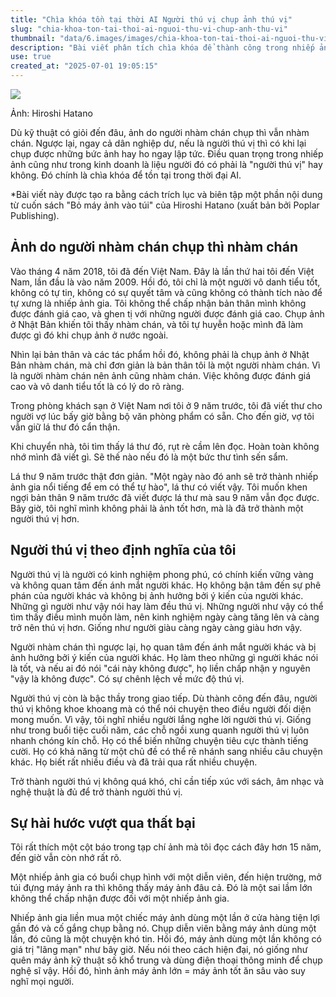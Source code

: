 ```yaml
---
title: "Chìa khóa tồn tại thời AI Người thú vị chụp ảnh thú vị"
slug: "chia-khoa-ton-tai-thoi-ai-nguoi-thu-vi-chup-anh-thu-vi"
thumbnail: "data/6.images/images/chia-khoa-ton-tai-thoi-ai-nguoi-thu-vi-chup-anh-thu-vi.webp"
description: "Bài viết phân tích chìa khóa để thành công trong nhiếp ảnh và kinh doanh trong kỷ nguyên AI, nhấn mạnh tầm quan trọng của việc trở thành một người thú vị."
use: true
created_at: "2025-07-01 19:05:15"
---
```


![](/images/20250701-00366894-diamond-000-1-view.webp)

Ảnh: Hiroshi Hatano

Dù kỹ thuật có giỏi đến đâu, ảnh do người nhàm chán chụp thì vẫn nhàm chán. Ngược lại, ngay cả dân nghiệp dư, nếu là người thú vị thì có khi lại chụp được những bức ảnh hay ho ngay lập tức. Điều quan trọng trong nhiếp ảnh cũng như trong kinh doanh là liệu người đó có phải là "người thú vị" hay không. Đó chính là chìa khóa để tồn tại trong thời đại AI.

*Bài viết này được tạo ra bằng cách trích lục và biên tập một phần nội dung từ cuốn sách "Bỏ máy ảnh vào túi" của Hiroshi Hatano (xuất bản bởi Poplar Publishing).

## Ảnh do người nhàm chán chụp thì nhàm chán

Vào tháng 4 năm 2018, tôi đã đến Việt Nam. Đây là lần thứ hai tôi đến Việt Nam, lần đầu là vào năm 2009. Hồi đó, tôi chỉ là một người vô danh tiểu tốt, không có tự tin, không có sự quyết tâm và cũng không có thành tích nào để tự xưng là nhiếp ảnh gia. Tôi không thể chấp nhận bản thân mình không được đánh giá cao, và ghen tị với những người được đánh giá cao. Chụp ảnh ở Nhật Bản khiến tôi thấy nhàm chán, và tôi tự huyễn hoặc mình đã làm được gì đó khi chụp ảnh ở nước ngoài.

Nhìn lại bản thân và các tác phẩm hồi đó, không phải là chụp ảnh ở Nhật Bản nhàm chán, mà chỉ đơn giản là bản thân tôi là một người nhàm chán. Vì là người nhàm chán nên ảnh cũng nhàm chán. Việc không được đánh giá cao và vô danh tiểu tốt là có lý do rõ ràng.

Trong phòng khách sạn ở Việt Nam nơi tôi ở 9 năm trước, tôi đã viết thư cho người vợ lúc bấy giờ bằng bộ văn phòng phẩm có sẵn. Cho đến giờ, vợ tôi vẫn giữ lá thư đó cẩn thận.

Khi chuyển nhà, tôi tìm thấy lá thư đó, rụt rè cầm lên đọc. Hoàn toàn không nhớ mình đã viết gì. Sẽ thế nào nếu đó là một bức thư tình sến sẩm.

Lá thư 9 năm trước thật đơn giản. "Một ngày nào đó anh sẽ trở thành nhiếp ảnh gia nổi tiếng để em có thể tự hào", lá thư có viết vậy. Tôi muốn khen ngợi bản thân 9 năm trước đã viết được lá thư mà sau 9 năm vẫn đọc được. Bây giờ, tôi nghĩ mình không phải là ảnh tốt hơn, mà là đã trở thành một người thú vị hơn.

## Người thú vị theo định nghĩa của tôi

Người thú vị là người có kinh nghiệm phong phú, có chính kiến vững vàng và không quan tâm đến ánh mắt người khác. Họ không bận tâm đến sự phê phán của người khác và không bị ảnh hưởng bởi ý kiến của người khác. Những gì người như vậy nói hay làm đều thú vị. Những người như vậy có thể tìm thấy điều mình muốn làm, nên kinh nghiệm ngày càng tăng lên và càng trở nên thú vị hơn. Giống như người giàu càng ngày càng giàu hơn vậy.

Người nhàm chán thì ngược lại, họ quan tâm đến ánh mắt người khác và bị ảnh hưởng bởi ý kiến của người khác. Họ làm theo những gì người khác nói là tốt, và nếu ai đó nói "cái này không được", họ liền chấp nhận y nguyên "vậy là không được". Có sự chênh lệch về mức độ thú vị.

Người thú vị còn là bậc thầy trong giao tiếp. Dù thành công đến đâu, người thú vị không khoe khoang mà có thể nói chuyện theo điều người đối diện mong muốn. Vì vậy, tôi nghĩ nhiều người lắng nghe lời người thú vị. Giống như trong buổi tiệc cuối năm, các chỗ ngồi xung quanh người thú vị luôn nhanh chóng kín chỗ. Họ có thể biến những chuyện tiêu cực thành tiếng cười. Họ có khả năng từ một chủ đề có thể rẽ nhánh sang nhiều câu chuyện khác. Họ biết rất nhiều điều và đã trải qua rất nhiều chuyện.

Trở thành người thú vị không quá khó, chỉ cần tiếp xúc với sách, âm nhạc và nghệ thuật là đủ để trở thành người thú vị.

## Sự hài hước vượt qua thất bại

Tôi rất thích một cột báo trong tạp chí ảnh mà tôi đọc cách đây hơn 15 năm, đến giờ vẫn còn nhớ rất rõ.

Một nhiếp ảnh gia có buổi chụp hình với một diễn viên, đến hiện trường, mở túi đựng máy ảnh ra thì không thấy máy ảnh đâu cả. Đó là một sai lầm lớn không thể chấp nhận được đối với một nhiếp ảnh gia.

Nhiếp ảnh gia liền mua một chiếc máy ảnh dùng một lần ở cửa hàng tiện lợi gần đó và cố gắng chụp bằng nó. Chụp diễn viên bằng máy ảnh dùng một lần, đó cũng là một chuyện khó tin. Hồi đó, máy ảnh dùng một lần không có giá trị "lãng mạn" như bây giờ. Nếu nói theo cách hiện đại, nó giống như quên máy ảnh kỹ thuật số khổ trung và dùng điện thoại thông minh để chụp nghệ sĩ vậy. Hồi đó, hình ảnh máy ảnh lớn = máy ảnh tốt ăn sâu vào suy nghĩ mọi người.